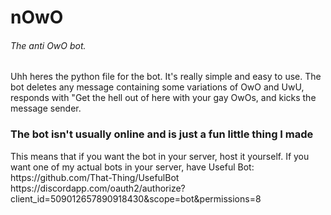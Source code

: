 # nOwO
###### The anti OwO bot.

Uhh heres the python file for the bot. It's really simple and easy to use. 
The bot deletes any message containing some variations of OwO and UwU, responds with "Get the hell out of here with your gay OwOs, and kicks the message sender.

<h3>The bot isn't usually online and is just a fun little thing I made</h3>
This means that if you want the bot in your server, host it yourself. If you want one of my actual bots in your server, have Useful Bot:<br /> 
https://github.com/That-Thing/UsefulBot <br />
https://discordapp.com/oauth2/authorize?client_id=509012657890918430&scope=bot&permissions=8

